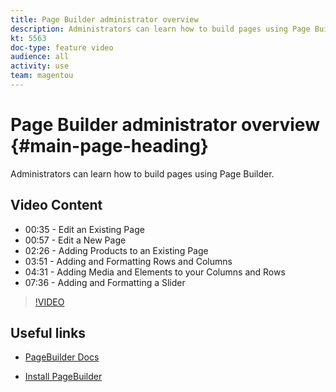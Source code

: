 ```yaml
---
title: Page Builder administrator overview
description: Administrators can learn how to build pages using Page Builder.
kt: 5563
doc-type: feature video
audience: all
activity: use
team: magentou
---
```


# Page Builder administrator overview {#main-page-heading}

Administrators can learn how to build pages using Page Builder.

## Video Content

* 00:35 - Edit an Existing Page
* 00:57 - Edit a New Page
* 02:26 - Adding Products to an Existing Page
* 03:51 - Adding and Formatting Rows and Columns
* 04:31 - Adding Media and Elements to your Columns and Rows
* 07:36 - Adding and Formatting a Slider

>[!VIDEO](https://video.tv.adobe.com/v/35783?quality=12&learn=on)

## Useful links

* [PageBuilder Docs](https://devdocs.magento.com/page-builder/docs/)

* [Install PageBuilder](https://devdocs.magento.com/page-builder/docs/getting-started/install-pagebuilder.html)
